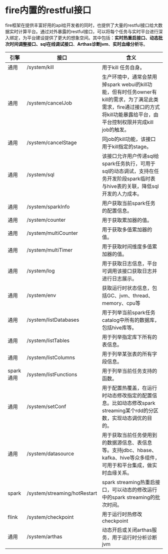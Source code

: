 <!--
Licensed to the Apache Software Foundation (ASF) under one
or more contributor license agreements.  See the NOTICE file
distributed with this work for additional information
regarding copyright ownership.  The ASF licenses this file
to you under the Apache License, Version 2.0 (the
"License"); you may not use this file except in compliance
with the License.  You may obtain a copy of the License at

  http://www.apache.org/licenses/LICENSE-2.0

Unless required by applicable law or agreed to in writing,
software distributed under the License is distributed on an
"AS IS" BASIS, WITHOUT WARRANTIES OR CONDITIONS OF ANY
KIND, either express or implied.  See the License for the
specific language governing permissions and limitations
under the License.
-->

# fire内置的restful接口

​		fire框架在提供丰富好用的api给开发者的同时，也提供了大量的restful接口给大数据实时计算平台。通过对外暴露的restful接口，可以将每个任务与实时平台进行深入绑定，为平台建设提供了更大的想象空间。其中包括：**实时热重启接口、动态批次时间调整接口、sql在线调试接口**、**Arthas诊断jvm**、**实时血缘分析**等。

| 引擎      | 接口                         | 含义                                                         |
| --------- | ---------------------------- | ------------------------------------------------------------ |
| 通用      | /system/kill                 | 用于kill 任务自身。                                          |
| 通用      | /system/cancelJob            | 生产环境中，通常会禁用掉spark webui的kill功能，但有时任务owner有kill的需求，为了满足此类需求，fire通过接口的方式将kill功能暴露给平台，由平台控制权限并完成kill job的触发。 |
| 通用      | /system/cancelStage          | 同job的kill功能，该接口用于kill指定的stage。                 |
| 通用      | /system/sql                  | 该接口允许用户传递sql给spark任务执行，可用于sql的动态调试，支持在任务开发阶段spark临时表与hive表的关联，降低sql开发的人力成本。 |
| 通用      | /system/sparkInfo            | 用户获取当前spark任务的配置信息。                            |
| 通用      | /system/counter              | 用于获取累加器的值。                                         |
| 通用      | /system/multiCounter         | 用于获取多值累加器的值。                                     |
| 通用      | /system/multiTimer           | 用于获取时间维度多值累加器的值。                             |
| 通用      | /system/log                  | 用于获取日志信息，平台可调用该接口获取日志并进行日志展示。   |
| 通用      | /system/env                  | 获取运行时状态信息，包括GC、jvm、thread、memory、cpu等       |
| 通用      | /system/listDatabases        | 用于列举当前spark任务catalog中所有的数据库，包括hive库等。   |
| 通用      | /system/listTables           | 用于列举指定库下所有的表信息。                               |
| 通用      | /system/listColumns          | 用于列举某张表的所有字段信息。                               |
| spark通用 | /system/listFunctions        | 用于列举当前任务支持的函数。                                 |
| 通用      | /system/setConf              | 用于配置热覆盖，在运行时动态修改指定的配置信息。比如动态修改spark streaming某个rdd的分区数，实现动态调优的目的。 |
| 通用      | /system/datasource           | 用于获取当前任务使用到的数据源信息、表信息等。支持jdbc、hbase、kafka、hive等众多组件，可用于和平台集成，做实时血缘关系。 |
| spark     | /system/streaming/hotRestart | spark streaming热重启接口，可以动态的修改运行中的spark streaming的批次时间。 |
| flink     | /system/checkpoint           | 用于运行时热修改checkpoint                                   |
| 通用      | /system/arthas               | 动态开启或关闭arthas服务，用于运行时分析诊断jvm              |

